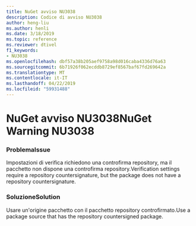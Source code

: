 ```yaml
---
title: NuGet avviso NU3038
description: Codice di avviso NU3038
author: heng-liu
ms.author: henli
ms.date: 3/18/2019
ms.topic: reference
ms.reviewer: dtivel
f1_keywords:
- NU3038
ms.openlocfilehash: dbf57a38b205aef9758a98d016caba4336d76a63
ms.sourcegitcommit: 6b71926f062ecddb8729ef8567baf67fd269642a
ms.translationtype: MT
ms.contentlocale: it-IT
ms.lasthandoff: 04/22/2019
ms.locfileid: "59931488"
---
```

# <a name="nuget-warning-nu3038"></a><span data-ttu-id="d21ef-103">NuGet avviso NU3038</span><span class="sxs-lookup"><span data-stu-id="d21ef-103">NuGet Warning NU3038</span></span>

### <a name="issue"></a><span data-ttu-id="d21ef-104">Problema</span><span class="sxs-lookup"><span data-stu-id="d21ef-104">Issue</span></span>

<span data-ttu-id="d21ef-105">Impostazioni di verifica richiedono una controfirma repository, ma il pacchetto non dispone una controfirma repository.</span><span class="sxs-lookup"><span data-stu-id="d21ef-105">Verification settings require a repository countersignature, but the package does not have a repository countersignature.</span></span>


### <a name="solution"></a><span data-ttu-id="d21ef-106">Soluzione</span><span class="sxs-lookup"><span data-stu-id="d21ef-106">Solution</span></span>

<span data-ttu-id="d21ef-107">Usare un'origine pacchetto con il pacchetto repository controfirmato.</span><span class="sxs-lookup"><span data-stu-id="d21ef-107">Use a package source that has the repository countersigned package.</span></span>  
